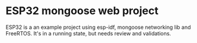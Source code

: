 # ESP32 mongoose web project

ESP32 is a an example project using esp-idf, mongoose networking lib and FreeRTOS.
It's in a running state, but needs review and validations.

